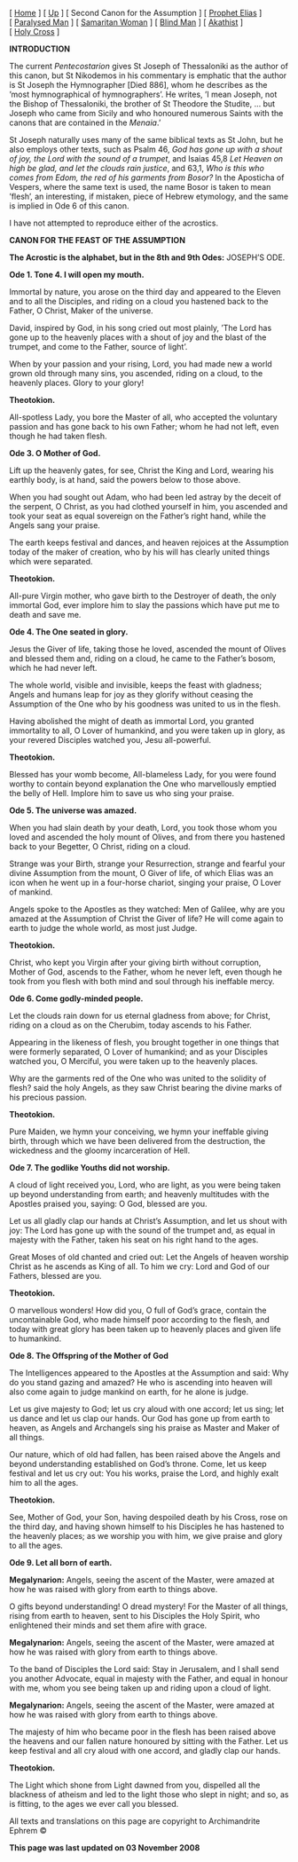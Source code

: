 \[ [Home](index.md) \] \[ [Up](jo-hym.md) \] \[ Second Canon for the Assumption \] \[ [Prophet Elias](20julcan2.md) \] \[ [Paralysed Man](ParalCan.md) \] \[ [Samaritan Woman](SamarCan.md) \] \[ [Blind Man](BlindCanon.md) \] \[ [Akathist](akathist.md) \] \[ [Holy Cross](1augcan1.md) \]

**INTRODUCTION**

The current *Pentecostarion* gives St Joseph of Thessaloniki as the author of this canon, but St Nikodemos in his commentary is emphatic that the author is St Joseph the Hymnographer \[Died 886\], whom he describes as the ’most hymnographical of hymnographers’. He writes, ’I mean Joseph, not the Bishop of Thessaloniki, the brother of St Theodore the Studite, … but Joseph who came from Sicily and who honoured numerous Saints with the canons that are contained in the *Menaia*.’

St Joseph naturally uses many of the same biblical texts as St John, but he also employs other texts, such as Psalm 46, *God has gone up with a shout of joy, the Lord with the sound of a trumpet*, and Isaias 45,8 *Let Heaven on high be glad, and let the clouds rain justice*, and 63,1, *Who is this who comes from Edom, the red of his garments from Bosor?* In the Aposticha of Vespers, where the same text is used, the name Bosor is taken to mean ’flesh’, an interesting, if mistaken, piece of Hebrew etymology, and the same is implied in Ode 6 of this canon.

I have not attempted to reproduce either of the acrostics.

****CANON FOR THE FEAST OF THE ASSUMPTION****

**The Acrostic is the alphabet, but in the 8th and 9th Odes:** JOSEPH’S ODE.

**Ode 1. Tone 4. I will open my mouth.**

Immortal by nature, you arose on the third day and appeared to the Eleven and to all the Disciples, and riding on a cloud you hastened back to the Father, O Christ, Maker of the universe.

David, inspired by God, in his song cried out most plainly, ’The Lord has gone up to the heavenly places with a shout of joy and the blast of the trumpet, and come to the Father, source of light’.

When by your passion and your rising, Lord, you had made new a world grown old through many sins, you ascended, riding on a cloud, to the heavenly places. Glory to your glory!

**Theotokion.**

All-spotless Lady, you bore the Master of all, who accepted the voluntary passion and has gone back to his own Father; whom he had not left, even though he had taken flesh.

**Ode 3. O Mother of God.**

Lift up the heavenly gates, for see, Christ the King and Lord, wearing his earthly body, is at hand, said the powers below to those above.

When you had sought out Adam, who had been led astray by the deceit of the serpent, O Christ, as you had clothed yourself in him, you ascended and took your seat as equal sovereign on the Father’s right hand, while the Angels sang your praise.

The earth keeps festival and dances, and heaven rejoices at the Assumption today of the maker of creation, who by his will has clearly united things which were separated.

**Theotokion.**

All-pure Virgin mother, who gave birth to the Destroyer of death, the only immortal God, ever implore him to slay the passions which have put me to death and save me.

**Ode 4. The One seated in glory.**

Jesus the Giver of life, taking those he loved, ascended the mount of Olives and blessed them and, riding on a cloud, he came to the Father’s bosom, which he had never left.

The whole world, visible and invisible, keeps the feast with gladness; Angels and humans leap for joy as they glorify without ceasing the Assumption of the One who by his goodness was united to us in the flesh.

Having abolished the might of death as immortal Lord, you granted immortality to all, O Lover of humankind, and you were taken up in glory, as your revered Disciples watched you, Jesu all-powerful.

**Theotokion.**

Blessed has your womb become, All-blameless Lady, for you were found worthy to contain beyond explanation the One who marvellously emptied the belly of Hell. Implore him to save us who sing your praise.

**Ode 5. The universe was amazed.**

When you had slain death by your death, Lord, you took those whom you loved and ascended the holy mount of Olives, and from there you hastened back to your Begetter, O Christ, riding on a cloud.

Strange was your Birth, strange your Resurrection, strange and fearful your divine Assumption from the mount, O Giver of life, of which Elias was an icon when he went up in a four-horse chariot, singing your praise, O Lover of mankind.

Angels spoke to the Apostles as they watched: Men of Galilee, why are you amazed at the Assumption of Christ the Giver of life? He will come again to earth to judge the whole world, as most just Judge.

**Theotokion.**

Christ, who kept you Virgin after your giving birth without corruption, Mother of God, ascends to the Father, whom he never left, even though he took from you flesh with both mind and soul through his ineffable mercy.

**Ode 6. Come godly-minded people.**

Let the clouds rain down for us eternal gladness from above; for Christ, riding on a cloud as on the Cherubim, today ascends to his Father.

Appearing in the likeness of flesh, you brought together in one things that were formerly separated, O Lover of humankind; and as your Disciples watched you, O Merciful, you were taken up to the heavenly places.

Why are the garments red of the One who was united to the solidity of flesh? said the holy Angels, as they saw Christ bearing the divine marks of his precious passion.

**Theotokion.**

Pure Maiden, we hymn your conceiving, we hymn your ineffable giving birth, through which we have been delivered from the destruction, the wickedness and the gloomy incarceration of Hell.

**Ode 7. The godlike Youths did not worship.**

A cloud of light received you, Lord, who are light, as you were being taken up beyond understanding from earth; and heavenly multitudes with the Apostles praised you, saying: O God, blessed are you.

Let us all gladly clap our hands at Christ’s Assumption, and let us shout with joy: The Lord has gone up with the sound of the trumpet and, as equal in majesty with the Father, taken his seat on his right hand to the ages.

Great Moses of old chanted and cried out: Let the Angels of heaven worship Christ as he ascends as King of all. To him we cry: Lord and God of our Fathers, blessed are you.

**Theotokion.**

O marvellous wonders! How did you, O full of God’s grace, contain the uncontainable God, who made himself poor according to the flesh, and today with great glory has been taken up to heavenly places and given life to humankind.

**Ode 8. The Offspring of the Mother of God**

The Intelligences appeared to the Apostles at the Assumption and said: Why do you stand gazing and amazed? He who is ascending into heaven will also come again to judge mankind on earth, for he alone is judge.

Let us give majesty to God; let us cry aloud with one accord; let us sing; let us dance and let us clap our hands. Our God has gone up from earth to heaven, as Angels and Archangels sing his praise as Master and Maker of all things.

Our nature, which of old had fallen, has been raised above the Angels and beyond understanding established on God’s throne. Come, let us keep festival and let us cry out: You his works, praise the Lord, and highly exalt him to all the ages.

**Theotokion.**

See, Mother of God, your Son, having despoiled death by his Cross, rose on the third day, and having shown himself to his Disciples he has hastened to the heavenly places; as we worship you with him, we give praise and glory to all the ages.

**Ode 9. Let all born of earth.**

**Megalynarion:** Angels, seeing the ascent of the Master, were amazed at how he was raised with glory from earth to things above.

O gifts beyond understanding! O dread mystery! For the Master of all things, rising from earth to heaven, sent to his Disciples the Holy Spirit, who enlightened their minds and set them afire with grace.

**Megalynarion:** Angels, seeing the ascent of the Master, were amazed at how he was raised with glory from earth to things above.

To the band of Disciples the Lord said: Stay in Jerusalem, and I shall send you another Advocate, equal in majesty with the Father, and equal in honour with me, whom you see being taken up and riding upon a cloud of light.

**Megalynarion:** Angels, seeing the ascent of the Master, were amazed at how he was raised with glory from earth to things above.

The majesty of him who became poor in the flesh has been raised above the heavens and our fallen nature honoured by sitting with the Father. Let us keep festival and all cry aloud with one accord, and gladly clap our hands.

**Theotokion.**

The Light which shone from Light dawned from you, dispelled all the blackness of atheism and led to the light those who slept in night; and so, as is fitting, to the ages we ever call you blessed.

All texts and translations on this page are copyright to Archimandrite Ephrem ©

**This page was last updated on 03 November 2008**
